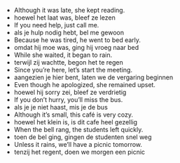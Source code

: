 - Although it was late, she kept reading.
- hoewel het laat was, bleef ze lezen
- If you need help, just call me.
- als je hulp nodig hebt, bel me gewoon
- Because he was tired, he went to bed early.
- omdat hij moe was, ging hij vroeg naar bed
- While she waited, it began to rain.
- terwijl zij wachtte, begon het te regen
- Since you’re here, let’s start the meeting.
- aangezien je hier bent, laten we de vergaring beginnen
- Even though he apologized, she remained upset.
- hoewel hij sorry zei, bleef ze verdrietig
- If you don’t hurry, you’ll miss the bus.
- als je je niet haast, mis je de bus
- Although it’s small, this café is very cozy.
- hoewel het klein is, is dit cafe heel gezellig
- When the bell rang, the students left quickly.
- toen de bel ging, gingen de studenten snel weg
- Unless it rains, we’ll have a picnic tomorrow.
- tenzij het regent, doen we morgen een picnic